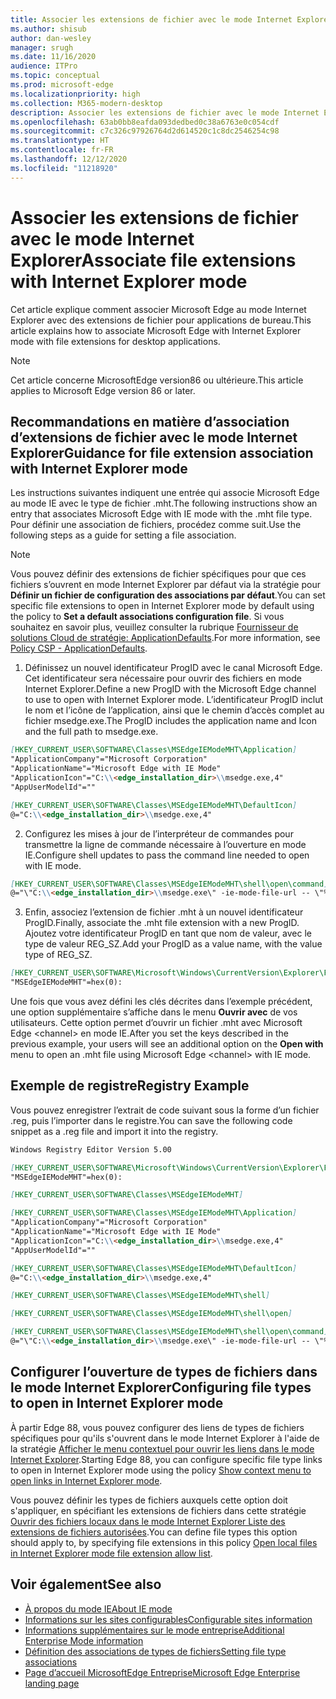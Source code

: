 ```yaml
---
title: Associer les extensions de fichier avec le mode Internet Explorer
ms.author: shisub
author: dan-wesley
manager: srugh
ms.date: 11/16/2020
audience: ITPro
ms.topic: conceptual
ms.prod: microsoft-edge
ms.localizationpriority: high
ms.collection: M365-modern-desktop
description: Associer les extensions de fichier avec le mode Internet Explorer
ms.openlocfilehash: 63ab0bb8eafda093dedbed0c38a6763e0c054cdf
ms.sourcegitcommit: c7c326c97926764d2d614520c1c8dc2546254c98
ms.translationtype: HT
ms.contentlocale: fr-FR
ms.lasthandoff: 12/12/2020
ms.locfileid: "11218920"
---
```

# <span data-ttu-id="0df60-103">Associer les extensions de fichier avec le mode Internet Explorer</span><span class="sxs-lookup"><span data-stu-id="0df60-103">Associate file extensions with Internet Explorer mode</span></span>

<span data-ttu-id="0df60-104">Cet article explique comment associer Microsoft Edge au mode Internet Explorer avec des extensions de fichier pour applications de bureau.</span><span class="sxs-lookup"><span data-stu-id="0df60-104">This article explains how to associate Microsoft Edge with Internet Explorer mode with file extensions for desktop applications.</span></span>

> [!NOTE]
> <span data-ttu-id="0df60-105">Cet article concerne MicrosoftEdge version86 ou ultérieure.</span><span class="sxs-lookup"><span data-stu-id="0df60-105">This article applies to Microsoft Edge version 86 or later.</span></span>

## <span data-ttu-id="0df60-106">Recommandations en matière d’association d’extensions de fichier avec le mode Internet Explorer</span><span class="sxs-lookup"><span data-stu-id="0df60-106">Guidance for file extension association with Internet Explorer mode</span></span>

<span data-ttu-id="0df60-107">Les instructions suivantes indiquent une entrée qui associe Microsoft Edge au mode IE avec le type de fichier .mht.</span><span class="sxs-lookup"><span data-stu-id="0df60-107">The following instructions show an entry that associates Microsoft Edge with IE mode with the .mht file type.</span></span> <span data-ttu-id="0df60-108">Pour définir une association de fichiers, procédez comme suit.</span><span class="sxs-lookup"><span data-stu-id="0df60-108">Use the following steps as a guide for setting a file association.</span></span>

> [!NOTE]
> <span data-ttu-id="0df60-109">Vous pouvez définir des extensions de fichier spécifiques pour que ces fichiers s’ouvrent en mode Internet Explorer par défaut via la stratégie pour **Définir un fichier de configuration des associations par défaut**.</span><span class="sxs-lookup"><span data-stu-id="0df60-109">You can set specific file extensions to open in Internet Explorer mode by default using the policy to **Set a default associations configuration file**.</span></span> <span data-ttu-id="0df60-110">Si vous souhaitez en savoir plus, veuillez consulter la rubrique [Fournisseur de solutions Cloud de stratégie: ApplicationDefaults](https://docs.microsoft.com/windows/client-management/mdm/policy-csp-applicationdefaults#applicationdefaults-defaultassociationsconfiguration).</span><span class="sxs-lookup"><span data-stu-id="0df60-110">For more information, see [Policy CSP - ApplicationDefaults](https://docs.microsoft.com/windows/client-management/mdm/policy-csp-applicationdefaults#applicationdefaults-defaultassociationsconfiguration).</span></span>

1. <span data-ttu-id="0df60-111">Définissez un nouvel identificateur ProgID avec le canal Microsoft Edge. Cet identificateur sera nécessaire pour ouvrir des fichiers en mode Internet Explorer.</span><span class="sxs-lookup"><span data-stu-id="0df60-111">Define a new ProgID with the Microsoft Edge channel to use to open with Internet Explorer mode.</span></span> <span data-ttu-id="0df60-112">L’identificateur ProgID inclut le nom et l’icône de l’application, ainsi que le chemin d’accès complet au fichier msedge.exe.</span><span class="sxs-lookup"><span data-stu-id="0df60-112">The ProgID includes the application name and Icon and the full path to msedge.exe.</span></span>

```markdown
[HKEY_CURRENT_USER\SOFTWARE\Classes\MSEdgeIEModeMHT\Application]
"ApplicationCompany"="Microsoft Corporation"
"ApplicationName"="Microsoft Edge with IE Mode"
"ApplicationIcon"="C:\\<edge_installation_dir>\\msedge.exe,4"
"AppUserModelId"=""
```

```markdown
[HKEY_CURRENT_USER\SOFTWARE\Classes\MSEdgeIEModeMHT\DefaultIcon]
@="C:\\<edge_installation_dir>\\msedge.exe,4"
```

2. <span data-ttu-id="0df60-113">Configurez les mises à jour de l’interpréteur de commandes pour transmettre la ligne de commande nécessaire à l’ouverture en mode IE.</span><span class="sxs-lookup"><span data-stu-id="0df60-113">Configure shell updates to pass the command line needed to open with IE mode.</span></span>

```markdown
[HKEY_CURRENT_USER\SOFTWARE\Classes\MSEdgeIEModeMHT\shell\open\command]
@="\"C:\\<edge_installation_dir>\\msedge.exe\" -ie-mode-file-url -- \"%1\""
```

3. <span data-ttu-id="0df60-114">Enfin, associez l’extension de fichier .mht à un nouvel identificateur ProgID.</span><span class="sxs-lookup"><span data-stu-id="0df60-114">Finally, associate the .mht file extension with a new ProgID.</span></span> <span data-ttu-id="0df60-115">Ajoutez votre identificateur ProgID en tant que nom de valeur, avec le type de valeur REG_SZ.</span><span class="sxs-lookup"><span data-stu-id="0df60-115">Add your ProgID as a value name, with the value type of REG_SZ.</span></span>

```markdown
[HKEY_CURRENT_USER\SOFTWARE\Microsoft\Windows\CurrentVersion\Explorer\FileExts\.mht\OpenWithProgids]
"MSEdgeIEModeMHT"=hex(0):
```

<span data-ttu-id="0df60-116">Une fois que vous avez défini les clés décrites dans l’exemple précédent, une option supplémentaire s’affiche dans le menu **Ouvrir avec** de vos utilisateurs. Cette option permet d’ouvrir un fichier .mht avec Microsoft Edge \<channel\> en mode IE.</span><span class="sxs-lookup"><span data-stu-id="0df60-116">After you set the keys described in the previous example, your users will see an additional option on the **Open with** menu to open an .mht file using Microsoft Edge \<channel\> with IE mode.</span></span>

## <span data-ttu-id="0df60-117">Exemple de registre</span><span class="sxs-lookup"><span data-stu-id="0df60-117">Registry Example</span></span>

<span data-ttu-id="0df60-118">Vous pouvez enregistrer l’extrait de code suivant sous la forme d’un fichier .reg, puis l’importer dans le registre.</span><span class="sxs-lookup"><span data-stu-id="0df60-118">You can save the following code snippet as a .reg file and import it into the registry.</span></span>

```markdown
Windows Registry Editor Version 5.00

[HKEY_CURRENT_USER\SOFTWARE\Microsoft\Windows\CurrentVersion\Explorer\FileExts\.mht\OpenWithProgids]
"MSEdgeIEModeMHT"=hex(0):

[HKEY_CURRENT_USER\SOFTWARE\Classes\MSEdgeIEModeMHT]

[HKEY_CURRENT_USER\SOFTWARE\Classes\MSEdgeIEModeMHT\Application]
"ApplicationCompany"="Microsoft Corporation"
"ApplicationName"="Microsoft Edge with IE Mode"
"ApplicationIcon"="C:\\<edge_installation_dir>\\msedge.exe,4"
"AppUserModelId"=""

[HKEY_CURRENT_USER\SOFTWARE\Classes\MSEdgeIEModeMHT\DefaultIcon]
@="C:\\<edge_installation_dir>\\msedge.exe,4"

[HKEY_CURRENT_USER\SOFTWARE\Classes\MSEdgeIEModeMHT\shell]

[HKEY_CURRENT_USER\SOFTWARE\Classes\MSEdgeIEModeMHT\shell\open]

[HKEY_CURRENT_USER\SOFTWARE\Classes\MSEdgeIEModeMHT\shell\open\command]
@="\"C:\\<edge_installation_dir>\\msedge.exe\" -ie-mode-file-url -- \"%1\""

```
## <span data-ttu-id="0df60-119">Configurer l’ouverture de types de fichiers dans le mode Internet Explorer</span><span class="sxs-lookup"><span data-stu-id="0df60-119">Configuring file types to open in Internet Explorer mode</span></span>

<span data-ttu-id="0df60-120">À partir Edge 88, vous pouvez configurer des liens de types de fichiers spécifiques pour qu'ils s'ouvrent dans le mode Internet Explorer à l'aide de la stratégie [Afficher le menu contextuel pour ouvrir les liens dans le mode Internet Explorer](https://docs.microsoft.com/deployedge/microsoft-edge-policies#show-context-menu-to-open-a-link-in-internet-explorer-mode).</span><span class="sxs-lookup"><span data-stu-id="0df60-120">Starting Edge 88, you can configure specific file type links to open in Internet Explorer mode using the policy [Show context menu to open links in Internet Explorer mode](https://docs.microsoft.com/deployedge/microsoft-edge-policies#show-context-menu-to-open-a-link-in-internet-explorer-mode).</span></span> 

<span data-ttu-id="0df60-121">Vous pouvez définir les types de fichiers auxquels cette option doit s'appliquer, en spécifiant les extensions de fichiers dans cette stratégie [Ouvrir des fichiers locaux dans le mode Internet Explorer Liste des extensions de fichiers autorisées](https://docs.microsoft.com/deployedge/microsoft-edge-policies#internetexplorerintegrationlocalfileextensionallowlist).</span><span class="sxs-lookup"><span data-stu-id="0df60-121">You can define file types this option should apply to, by specifying file extensions in this policy [Open local files in Internet Explorer mode file extension allow list](https://docs.microsoft.com/deployedge/microsoft-edge-policies#internetexplorerintegrationlocalfileextensionallowlist).</span></span> 

## <span data-ttu-id="0df60-122">Voir également</span><span class="sxs-lookup"><span data-stu-id="0df60-122">See also</span></span>

- [<span data-ttu-id="0df60-123">À propos du mode IE</span><span class="sxs-lookup"><span data-stu-id="0df60-123">About IE mode</span></span>](https://docs.microsoft.com/deployedge/edge-ie-mode)
- [<span data-ttu-id="0df60-124">Informations sur les sites configurables</span><span class="sxs-lookup"><span data-stu-id="0df60-124">Configurable sites information</span></span>](https://docs.microsoft.com/deployedge/edge-learnmore-configurable-sites-ie-mode)
- [<span data-ttu-id="0df60-125">Informations supplémentaires sur le mode entreprise</span><span class="sxs-lookup"><span data-stu-id="0df60-125">Additional Enterprise Mode information</span></span>](https://docs.microsoft.com/internet-explorer/ie11-deploy-guide/enterprise-mode-overview-for-ie11)
- [<span data-ttu-id="0df60-126">Définition des associations de types de fichiers</span><span class="sxs-lookup"><span data-stu-id="0df60-126">Setting file type associations</span></span>](https://docs.microsoft.com/windows/win32/shell/fa-file-types)
- [<span data-ttu-id="0df60-127">Page d’accueil MicrosoftEdge Entreprise</span><span class="sxs-lookup"><span data-stu-id="0df60-127">Microsoft Edge Enterprise landing page</span></span>](https://aka.ms/EdgeEnterprise)
